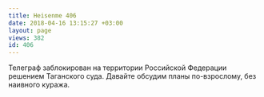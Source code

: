 ```yaml
---
title: Heisenme 406
date: 2018-04-16 13:15:27 +03:00
layout: page
views: 382
id: 406
---
```


Телеграф заблокирован на территории Российской Федерации решением Таганского суда. Давайте обсудим планы по-взрослому, без наивного куража.


